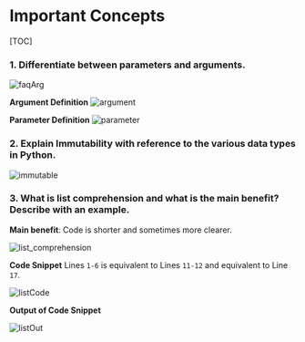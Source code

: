 
# Important Concepts

[TOC]

### 1. Differentiate between parameters and arguments. 

![faqArg](https://cdn.rawgit.com/kgisl/pythonFDP/7d9a152b/img/ArgumentsVsParameters.jpeg)

**Argument Definition**
![argument](https://cdn.rawgit.com/kgisl/pythonFDP/7d9a152b/img/argumentGlossary.jpeg)

**Parameter Definition**
![parameter](https://cdn.rawgit.com/kgisl/pythonFDP/7d9a152b/img/parameterGlossary.jpeg)
### 2. Explain Immutability with reference to the various data types in Python. 

![immutable](https://cdn.rawgit.com/kgisl/pythonFDP/728f283e/img/mutablePython.png)


### 3. What is list comprehension and what is the main benefit? Describe with an example. 


**Main benefit**: Code is shorter and sometimes more clearer. 

![list_comprehension](https://cdn.rawgit.com/kgisl/pythonFDP/e3caa43d/img/explainListComprehension.png)

**Code Snippet** 
Lines `1-6` is equivalent to Lines `11-12` and equivalent to Line `17`.  

![listCode](https://cdn.rawgit.com/kgisl/pythonFDP/9e101ddd/img/listComprehensionCode.png)

**Output of Code Snippet**

![listOut](https://cdn.rawgit.com/kgisl/pythonFDP/1389b748/img/listComprehensionOutput.png)